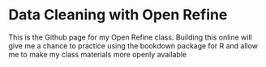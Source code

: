 # Data Cleaning with Open Refine
This is the Github page for my Open Refine class. Building this online will give me a chance to practice using the bookdown package for R and allow me to make my class materials more openly available
